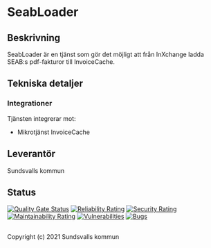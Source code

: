 # SeabLoader

## Beskrivning
SeabLoader är en tjänst som gör det möjligt att från InXchange ladda SEAB:s pdf-fakturor till InvoiceCache.

## Tekniska detaljer

### Integrationer
Tjänsten integrerar mot:

* Mikrotjänst InvoiceCache

## Leverantör

Sundsvalls kommun

## Status

[![Quality Gate Status](https://sonarcloud.io/api/project_badges/measure?project=Sundsvallskommun_api-service-seab-loader&metric=alert_status)](https://sonarcloud.io/summary/new_code?id=Sundsvallskommun_api-service-seab-loader)
[![Reliability Rating](https://sonarcloud.io/api/project_badges/measure?project=Sundsvallskommun_api-service-seab-loader&metric=reliability_rating)](https://sonarcloud.io/summary/new_code?id=Sundsvallskommun_api-service-seab-loader)
[![Security Rating](https://sonarcloud.io/api/project_badges/measure?project=Sundsvallskommun_api-service-seab-loader&metric=security_rating)](https://sonarcloud.io/summary/new_code?id=Sundsvallskommun_api-service-seab-loader)
[![Maintainability Rating](https://sonarcloud.io/api/project_badges/measure?project=Sundsvallskommun_api-service-seab-loader&metric=sqale_rating)](https://sonarcloud.io/summary/new_code?id=Sundsvallskommun_api-service-seab-loader)
[![Vulnerabilities](https://sonarcloud.io/api/project_badges/measure?project=Sundsvallskommun_api-service-seab-loader&metric=vulnerabilities)](https://sonarcloud.io/summary/new_code?id=Sundsvallskommun_api-service-seab-loader)
[![Bugs](https://sonarcloud.io/api/project_badges/measure?project=Sundsvallskommun_api-service-seab-loader&metric=bugs)](https://sonarcloud.io/summary/new_code?id=Sundsvallskommun_api-service-seab-loader)


## 
Copyright (c) 2021 Sundsvalls kommun
